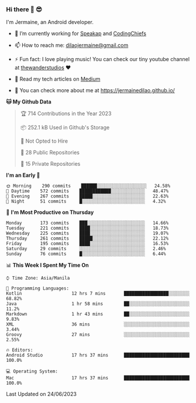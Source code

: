### Hi there 👋 😎
I'm Jermaine, an Android developer.

- 🔭 I’m currently working for [Speakap](https://www.speakap.com/) and [CodingChiefs](https://codingchiefs.com/en/)

- 📫 How to reach me: dilaojermaine@gmail.com

- ⚡ Fun fact: I love playing music! You can check our tiny youtube channel at [thewanderstudios](https://www.youtube.com/thewanderstudios) ♥️

- 📖 Read my tech articles on [Medium](https://jermainedilao.medium.com/)

- 👀 You can check more about me at https://jermainedilao.github.io/

<!--
**jermainedilao/jermainedilao** is a ✨ _special_ ✨ repository because its `README.md` (this file) appears on your GitHub profile.

Here are some ideas to get you started:

- 🔭 I’m currently working on ...
- 🌱 I’m currently learning ...
- 👯 I’m looking to collaborate on ...
- 🤔 I’m looking for help with ...
- 💬 Ask me about ...
- 📫 How to reach me: ...
- 😄 Pronouns: ...
- ⚡ Fun fact: ...
-->

<!--START_SECTION:waka-->
**🐱 My Github Data** 

> 🏆 714 Contributions in the Year 2023
 > 
> 📦 252.1 kB Used in Github's Storage 
 > 
> 🚫 Not Opted to Hire
 > 
> 📜 28 Public Repositories 
 > 
> 🔑 15 Private Repositories  
 > 
**I'm an Early 🐤** 

```text
🌞 Morning    290 commits    ██████░░░░░░░░░░░░░░░░░░░   24.58% 
🌆 Daytime    572 commits    ████████████░░░░░░░░░░░░░   48.47% 
🌃 Evening    267 commits    █████░░░░░░░░░░░░░░░░░░░░   22.63% 
🌙 Night      51 commits     █░░░░░░░░░░░░░░░░░░░░░░░░   4.32%

```
📅 **I'm Most Productive on Thursday** 

```text
Monday       173 commits    ███░░░░░░░░░░░░░░░░░░░░░░   14.66% 
Tuesday      221 commits    ████░░░░░░░░░░░░░░░░░░░░░   18.73% 
Wednesday    225 commits    ████░░░░░░░░░░░░░░░░░░░░░   19.07% 
Thursday     261 commits    █████░░░░░░░░░░░░░░░░░░░░   22.12% 
Friday       195 commits    ████░░░░░░░░░░░░░░░░░░░░░   16.53% 
Saturday     29 commits     ░░░░░░░░░░░░░░░░░░░░░░░░░   2.46% 
Sunday       76 commits     █░░░░░░░░░░░░░░░░░░░░░░░░   6.44%

```


📊 **This Week I Spent My Time On** 

```text
⌚︎ Time Zone: Asia/Manila

💬 Programming Languages: 
Kotlin                   12 hrs 7 mins       █████████████████░░░░░░░░   68.82% 
Java                     1 hr 58 mins        ██░░░░░░░░░░░░░░░░░░░░░░░   11.2% 
Markdown                 1 hr 43 mins        ██░░░░░░░░░░░░░░░░░░░░░░░   9.83% 
XML                      36 mins             ░░░░░░░░░░░░░░░░░░░░░░░░░   3.44% 
Groovy                   27 mins             ░░░░░░░░░░░░░░░░░░░░░░░░░   2.55%

🔥 Editors: 
Android Studio           17 hrs 37 mins      █████████████████████████   100.0%

💻 Operating System: 
Mac                      17 hrs 37 mins      █████████████████████████   100.0%

```


 Last Updated on 24/06/2023
<!--END_SECTION:waka-->
